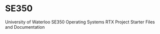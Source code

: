 SE350
=====

University of Waterloo SE350 Operating Systems RTX Project Starter Files and Documentation
